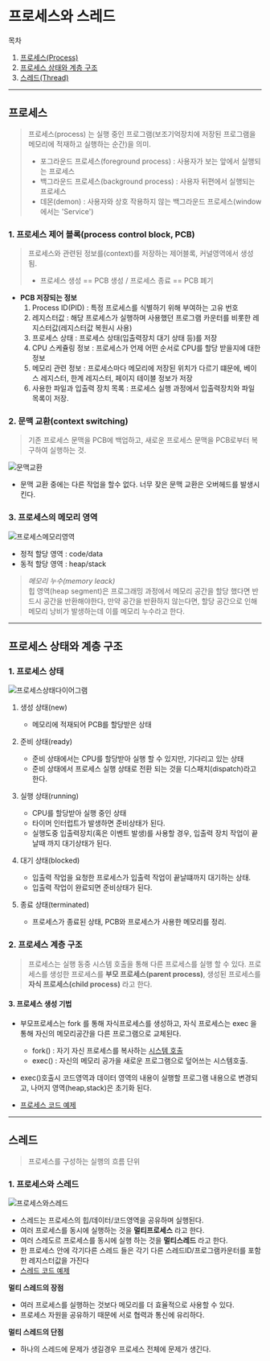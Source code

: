 # 프로세스와 스레드
목차
1. [프로세스(Process)](#프로세스)
2. [프로세스 상태와 계층 구조](#프로세스-상태와-계층-구조)
3. [스레드(Thread)](#스레드)
---
## 프로세스
> 프로세스(process) 는 실행 중인 프로그램(보조기억장치에 저장된 프로그램을 메모리에 적재하고 실행하는 순간)을 의미.
>  * 포그라운드 프로세스(foreground process) : 사용자가 보는 앞에서 실행되는 프로세스
>  * 백그라운드 프로세스(background process) : 사용자 뒤편에서 실행되는 프로세스
>   * 데몬(demon) : 사용자와 상호 작용하지 않는 백그라운드 프로세스(window 에서는 'Service')

### 1. 프로세스 제어 블록(process control block, PCB)
> 프로세스와 관련된 정보를(context)를 저장하는 제어블록, 커널영역에서 생성됨.   
>  * 프로세스 생성 == PCB 생성 / 프로세스 종료 ==  PCB 폐기
* __PCB 저장되는 정보__
  1. Process ID(PID) : 특정 프로세스를 식별하기 위해 부여하는 고유 번호
  2. 레지스터값 : 해당 프로세스가 실행하며 사용했던 프로그램 카운터를 비롯한 레지스터값(레지스터값 복원시 사용)
  3. 프로세스 상태 : 프로세스 상태(입출력장치 대기 상태 등)를 저장
  4. CPU 스케쥴링 정보 : 프로세스가 언제 어떤 순서로 CPU를 할당 받을지에 대한 정보
  5. 메모리 관련 정보 : 프로세스마다 메모리에 저장된 위치가 다르기 떄문에, 베이스 레지스터, 한계 레지스터, 페이지 테이블 정보가 저장
  6. 사용한 파일과 입출력 장치 목록 : 프로세스 실행 과정에서 입출력장치와 파일 목록이 저장.

### 2. 문맥 교환(context switching)
> 기존 프로세스 문맥을 PCB에 백업하고, 새로운 프로세스 문맥을 PCB로부터 복구하여 실행하는 것.
>
![문맥교환](./IMG/문맥교환.png)
 * 문맥 교환 중에는 다른 작업을 할수 없다. 너무 잦은 문맥 교환은 오버헤드를 발생시킨다.

### 3. 프로세스의 메모리 영역
![프로세스메모리영역](./IMG/프로세스메모리영역.png)
* 정적 할당 영역 : code/data
* 동적 할당 영역 : heap/stack

> _메모리 누수(memory leack)_   
> 힙 영역(heap segment)은 프로그래밍 과정에서 메모리 공간을 할당 했다면 반드시 공간을 반환해야한다,
> 만약 공간을 반환하지 않는다면, 할당 공간으로 인해 메모리 낭비가 발생하는데 이를 메모리 누수라고 한다.

---
## 프로세스 상태와 계층 구조

### 1. 프로세스 상태
![프로세스상태다이어그램](./IMG/프로세스상태다이어그램.png)

1. 생성 상태(new)
   * 메모리에 적재되어 PCB를 할당받은 상태

2. 준비 상태(ready)
   * 준비 상태에서는 CPU를 할당받아 실행 할 수 있지만, 기다리고 있는 상태
   * 준비 상태에서 프로세스 실행 상태로 전환 되는 것을 디스패치(dispatch)라고 한다.

3. 실행 상태(running)
   * CPU를 할당받아 실행 중인 상태
   * 타이머 인터럽트가 발생하면 준비상태가 된다.
   * 실행도중 입출력장치(혹은 이벤트 발생)를 사용할 경우, 입출력 장치 작업이 끝날때 까지 대기상태가 된다.
   
4. 대기 상태(blocked)
   * 입출력 작업을 요청한 프로세스가 입출력 작업이 끝날떄까지 대기하는 상태.
   * 입출력 작업이 완료되면 준비상태가 된다.

5. 종료 상태(terminated)
   * 프로세스가 종료된 상태, PCB와 프로세스가 사용한 메모리를 정리.


### 2. 프로세스 계층 구조
> 프로세스는 실행 동중 시스템 호출을 통해 다른 프로세스를 실행 할 수 있다. 프로세스를 생성한 프로세스를
> __부모 프로세스(parent process)__, 생성된 프로세스를 __자식 프로세스(child process)__ 라고 한다.

#### 3. 프로세스 생성 기법
* 부모프로세스는 fork 를 통해 자식프로세스를 생성하고, 자식 프로세스는 exec 을 통해 자신의 메모리공간을 다른 프로그램으로 교체된다.

  * fork() : 자기 자신 프로세스를 복사하는 [시스템 호출](./00%20이중모드와%20시스템호출.md)
  * exec() : 자신의 메모리 공가을 새로운 프로그램으로 덮어쓰는 시스템호출.

* exec()호출시 코드영역과 데이터 영역의 내용이 실행할 프로그램 내용으로 변경되고, 나머지 영역(heap,stack)은 초기화 된다.
* [프로세스 코드 예제](code/프로세스다루기.py)
---
## 스레드

> 프로세스를 구성하는 실행의 흐름 단위

### 1. 프로세스와 스레드

![프로세스와스레드](./IMG/프로세스와스레드.png)
* 스레드는 프로세스의 힙/데이터/코드영역을 공유하며 실행된다.
* 여러 프로세스를 동시에 실행하는 것을 __멀티프로세스__ 라고 한다.
* 여러 스레도르 프로세스를 동시에 실행 하는 것을 __멀티스레드__ 라고 한다.
* 한 프로세스 안에 각기다른 스레드 들은 각기 다른 스레드ID/프로그램카운터를 포함한 레지스터값을 가진다
* [스레드 코드 예제](code/스레드다루기.py)

__멀티 스레드의 장점__
* 여러 프로세스를 실행하는 것보다 메모리를 더 효율적으로 사용할 수 있다.
* 프로세스 자원을 공유하기 때문에 서로 협력과 통신에 유리하다.

__멀티 스레드의 단점__
* 하나의 스레드에 문제가 생길경우 프로세스 전체에 문제가 생긴다.